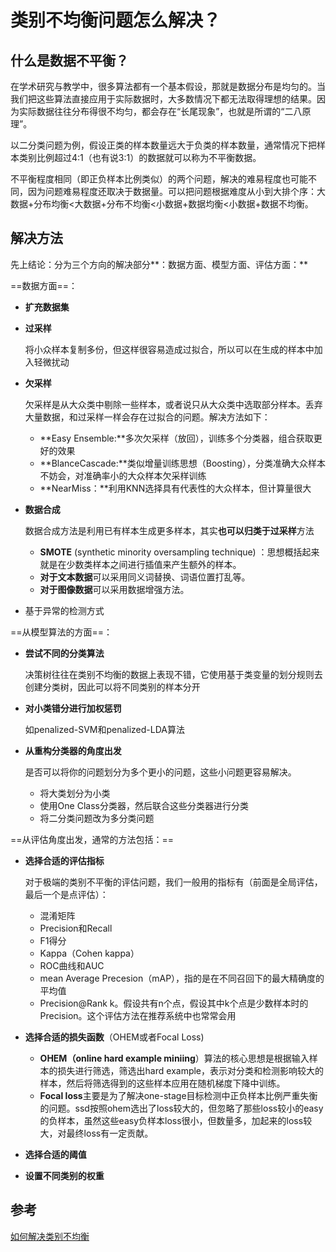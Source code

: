 # 类别不均衡问题怎么解决？

## 什么是数据不平衡？
在学术研究与教学中，很多算法都有一个基本假设，那就是数据分布是均匀的。当我们把这些算法直接应用于实际数据时，大多数情况下都无法取得理想的结果。因为实际数据往往分布得很不均匀，都会存在“长尾现象”，也就是所谓的“二八原理”。

以二分类问题为例，假设正类的样本数量远大于负类的样本数量，通常情况下把样本类别比例超过4:1（也有说3:1）的数据就可以称为不平衡数据。

不平衡程度相同（即正负样本比例类似）的两个问题，解决的难易程度也可能不同，因为问题难易程度还取决于数据量。可以把问题根据难度从小到大排个序：大数据+分布均衡<大数据+分布不均衡<小数据+数据均衡<小数据+数据不均衡。

## 解决方法

先上结论：分为三个方向的解决部分**：数据方面、模型方面、评估方面：**

==数据方面==：

- **扩充数据集**

- **过采样**

  将小众样本复制多份，但这样很容易造成过拟合，所以可以在生成的样本中加入轻微扰动

- **欠采样**

  欠采样是从大众类中剔除一些样本，或者说只从大众类中选取部分样本。丢弃大量数据，和过采样一样会存在过拟合的问题。解决方法如下：

  - **Easy Ensemble:**多次欠采样（放回），训练多个分类器，组合获取更好的效果
  - **BlanceCascade:**类似增量训练思想（Boosting），分类准确大众样本不妨会，对准确率小的大众样本欠采样训练
  - **NearMiss：**利用KNN选择具有代表性的大众样本，但计算量很大

- **数据合成**

  数据合成方法是利用已有样本生成更多样本，其实**也可以归类于过采样**方法

  - **SMOTE** (synthetic minority oversampling technique) ：思想概括起来就是在少数类样本之间进行插值来产生额外的样本。
  - **对于文本数据**可以采用同义词替换、词语位置打乱等。
  - **对于图像数据**可以采用数据增强方法。

- 基于异常的检测方式

==从模型算法的方面==：

- **尝试不同的分类算法**

  决策树往往在类别不均衡的数据上表现不错，它使用基于类变量的划分规则去创建分类树，因此可以将不同类别的样本分开

- **对小类错分进行加权惩罚**

  如penalized-SVM和penalized-LDA算法

- **从重构分类器的角度出发**

  是否可以将你的问题划分为多个更小的问题，这些小问题更容易解决。

  - 将大类划分为小类
  - 使用One Class分类器，然后联合这些分类器进行分类
  - 将二分类问题改为多分类问题

==从评估角度出发，通常的方法包括：==

- **选择合适的评估指标**

  对于极端的类别不平衡的评估问题，我们一般用的指标有（前面是全局评估，最后一个是点评估）：

  - 混淆矩阵
  - Precision和Recall
  - F1得分
  - Kappa（Cohen kappa）
  - ROC曲线和AUC
  - mean Average Precesion（mAP），指的是在不同召回下的最大精确度的平均值
  - Precision@Rank k。假设共有n个点，假设其中k个点是少数样本时的Precision。这个评估方法在推荐系统中也常常会用
    

- **选择合适的损失函数**（OHEM或者Focal Loss)

  - **OHEM（online hard example miniing**）算法的核心思想是根据输入样本的损失进行筛选，筛选出hard example，表示对分类和检测影响较大的样本，然后将筛选得到的这些样本应用在随机梯度下降中训练。
  - **Focal loss**主要是为了解决one-stage目标检测中正负样本比例严重失衡的问题。ssd按照ohem选出了loss较大的，但忽略了那些loss较小的easy的负样本，虽然这些easy负样本loss很小，但数量多，加起来的loss较大，对最终loss有一定贡献。

- **选择合适的阈值**

- **设置不同类别的权重**

## 参考

[如何解决类别不均衡](https://blog.csdn.net/vivian_ll/article/details/105201120)
